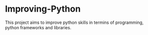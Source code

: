 # Improving-Python
This project aims to improve python skills in termins of programming, python frameworks and libraries. 
